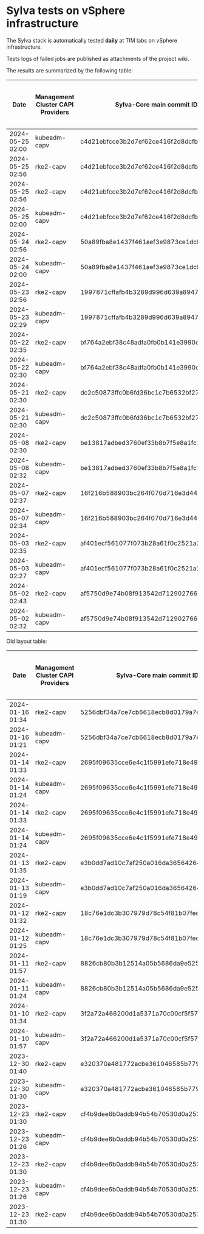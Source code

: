 # Sylva tests on vSphere infrastructure

The Sylva stack is automatically tested **daily** at TIM labs on vSphere infrastructure.

Tests logs of failed jobs are published as attachments of the project wiki.

The results are summarized by the following table:

| Date                      | Management Cluster CAPI Providers | Sylva-Core main commit ID        | Management cluster result                    | Workload cluster result              | Test logs (only for failed tests) |
|---------------------------|-----------------------------------|----------------------------------|----------------------------------------------|--------------------------------------|-----------------------------------|
|2024-05-25 02:00|kubeadm-capv|c4d21ebfcce3b2d7ef62ce416f2d8dcfb383dacb|:x:|N/A|[link](https://gitlab.com/sylva-projects/sylva-core/-/wikis/uploads/384bf1b1c2ee84a916edbceba9cecda1/capv-logs.gz)|
|2024-05-25 02:56|rke2-capv|c4d21ebfcce3b2d7ef62ce416f2d8dcfb383dacb|:x:|N/A|[link](https://gitlab.com/sylva-projects/sylva-core/-/wikis/uploads/df2030c0c334561d9773605099ba200c/capv-logs.gz)|
|2024-05-25 02:56|rke2-capv|c4d21ebfcce3b2d7ef62ce416f2d8dcfb383dacb|:x:|N/A|[link](https://gitlab.com/sylva-projects/sylva-core/-/wikis/uploads/e5ff461584618499a341fe1ce066404f/capv-logs.gz)|
|2024-05-25 02:00|kubeadm-capv|c4d21ebfcce3b2d7ef62ce416f2d8dcfb383dacb|:x:|N/A|[link](https://gitlab.com/sylva-projects/sylva-core/-/wikis/uploads/e5ff461584618499a341fe1ce066404f/capv-logs.gz)|
|2024-05-24 02:56|rke2-capv|50a89fba8e1437f461aef3e9873ce1dcb3327e02|:x:|N/A|[link](https://gitlab.com/sylva-projects/sylva-core/-/wikis/uploads/d6b428060b93827ea28649e2a2ebfa44/capv-logs.gz)|
|2024-05-24 02:00|kubeadm-capv|50a89fba8e1437f461aef3e9873ce1dcb3327e02|:x:|N/A|[link](https://gitlab.com/sylva-projects/sylva-core/-/wikis/uploads/d6b428060b93827ea28649e2a2ebfa44/capv-logs.gz)|
|2024-05-23 02:56|rke2-capv|1997871cffafb4b3289d996d639a894778b2a752|:x:|N/A|[link](https://gitlab.com/sylva-projects/sylva-core/-/wikis/uploads/8f56d7e1f94b8e8c3b95e63a4f1fa287/capv-logs.gz)|
|2024-05-23 02:29|kubeadm-capv|1997871cffafb4b3289d996d639a894778b2a752|:white_check_mark:|:x:|[link](https://gitlab.com/sylva-projects/sylva-core/-/wikis/uploads/8f56d7e1f94b8e8c3b95e63a4f1fa287/capv-logs.gz)|
|2024-05-22 02:35|rke2-capv|bf764a2ebf38c48adfa0fb0b141e3990c182f80a|:white_check_mark:|:x:||
|2024-05-22 02:30|kubeadm-capv|bf764a2ebf38c48adfa0fb0b141e3990c182f80a|:white_check_mark:|:x:||
|2024-05-21 02:30|rke2-capv|dc2c50873ffc0b6fd36bc1c7b6532bf27c538283|:x:|N/A|[link](https://gitlab.com/sylva-projects/sylva-core/-/wikis/uploads/0f323afd9eb460c0c401b24f6ea8583d/capv-logs.gz)|
|2024-05-21 02:30|kubeadm-capv|dc2c50873ffc0b6fd36bc1c7b6532bf27c538283|:white_check_mark:|:x:|[link](https://gitlab.com/sylva-projects/sylva-core/-/wikis/uploads/0f323afd9eb460c0c401b24f6ea8583d/capv-logs.gz)|
|2024-05-08 02:30|rke2-capv|be13817adbed3760ef33b8b7f5e8a1fc148f222c|:white_check_mark:|:x:||
|2024-05-08 02:32|kubeadm-capv|be13817adbed3760ef33b8b7f5e8a1fc148f222c|:white_check_mark:|:x:||
|2024-05-07 02:37|rke2-capv|16f216b588903bc264f070d716e3d44c7cd7a2b5|:white_check_mark:|:x:||
|2024-05-07 02:34|kubeadm-capv|16f216b588903bc264f070d716e3d44c7cd7a2b5|:white_check_mark:|:x:||
|2024-05-03 02:35|rke2-capv|af401ecf561077f073b28a61f0c2521a28f6c2e8|:white_check_mark:|:x:||
|2024-05-03 02:27|kubeadm-capv|af401ecf561077f073b28a61f0c2521a28f6c2e8|:white_check_mark:|:x:||
|2024-05-02 02:43|rke2-capv|af5750d9e74b08f913542d7129027668795a8413|:white_check_mark:|:x:|[link](https://gitlab.com/sylva-projects/sylva-core/-/wikis/uploads/ed8d060995cc87bea28a305d56dddb95/capv-logs.gz)|
|2024-05-02 02:32|kubeadm-capv|af5750d9e74b08f913542d7129027668795a8413|:x:|N/A|[link](https://gitlab.com/sylva-projects/sylva-core/-/wikis/uploads/ed8d060995cc87bea28a305d56dddb95/capv-logs.gz)|

Old layout table:

| Date                      | Management Cluster CAPI Providers | Sylva-Core main commit ID        | Result                                       | Test logs (only for failed tests) |
|---------------------------|-----------------------------------|----------------------------------|----------------------------------------------|-----------------------------------|
|2024-01-16 01:34|rke2-capv|5256dbf34a7ce7cb6618ecb8d0179a7eae5fbd46|:white_check_mark: success||
|2024-01-16 01:21|kubeadm-capv|5256dbf34a7ce7cb6618ecb8d0179a7eae5fbd46|:white_check_mark: success||
|2024-01-14 01:33|rke2-capv|2695f09635cce6e4c1f5991efe718e497702f32b|:white_check_mark: success||
|2024-01-14 01:24|kubeadm-capv|2695f09635cce6e4c1f5991efe718e497702f32b|:white_check_mark: success||
|2024-01-14 01:33|rke2-capv|2695f09635cce6e4c1f5991efe718e497702f32b|:white_check_mark: success||
|2024-01-14 01:24|kubeadm-capv|2695f09635cce6e4c1f5991efe718e497702f32b|:white_check_mark: success||
|2024-01-13 01:35|rke2-capv|e3b0dd7ad10c7af250a016da36564264287586bf|:white_check_mark: success||
|2024-01-13 01:19|kubeadm-capv|e3b0dd7ad10c7af250a016da36564264287586bf|:white_check_mark: success||
|2024-01-12 01:32|rke2-capv|18c76e1dc3b307979d78c54f81b07fec0d80d511|:white_check_mark: success||
|2024-01-12 01:25|kubeadm-capv|18c76e1dc3b307979d78c54f81b07fec0d80d511|:white_check_mark: success||
|2024-01-11 01:57|rke2-capv|8826cb80b3b12514a05b5686da9e52505c577704|:x: failed|[link](https://gitlab.com/sylva-projects/sylva-core/-/wikis/uploads/f8332c73b645753fb674c6ec8d7eeabf/capv-logs.gz)|
|2024-01-11 01:24|kubeadm-capv|8826cb80b3b12514a05b5686da9e52505c577704|:white_check_mark: success||
|2024-01-10 01:34|rke2-capv|3f2a72a466200d1a5371a70c00cf5f57d35b73fe|:white_check_mark: success||
|2024-01-10 01:57|kubeadm-capv|3f2a72a466200d1a5371a70c00cf5f57d35b73fe|:x: failed|[link](https://gitlab.com/sylva-projects/sylva-core/-/wikis/uploads/8138bd7fc116d62d656f66aab4c677ac/capv-logs.gz)|
|2023-12-30 01:40|rke2-capv|e320370a481772acbe361046585b779bc4c772fe|:x: failed|[link](https://gitlab.com/sylva-projects/sylva-core/-/wikis/uploads/17d4ffbdc8036903ad000196987782ea/capv-logs.gz)|
|2023-12-30 01:30|kubeadm-capv|e320370a481772acbe361046585b779bc4c772fe|:x: failed|[link](https://gitlab.com/sylva-projects/sylva-core/-/wikis/uploads/17d4ffbdc8036903ad000196987782ea/capv-logs.gz)|
|2023-12-23 01:30|rke2-capv|cf4b9dee6b0addb94b54b70530d0a25365ba937e|:x: failed|[link](https://gitlab.com/sylva-projects/sylva-core/-/wikis/uploads/758ab1ecc725e797a06261c62cc77788/capv-logs.gz)|
|2023-12-23 01:26|kubeadm-capv|cf4b9dee6b0addb94b54b70530d0a25365ba937e|:white_check_mark: success||
|2023-12-23 01:30|rke2-capv|cf4b9dee6b0addb94b54b70530d0a25365ba937e|:x: failed|[link](https://gitlab.com/sylva-projects/sylva-core/-/wikis/uploads/d3bb7c8c3be36d81a9f9930f81189f56/capv-logs.gz)|
|2023-12-23 01:26|kubeadm-capv|cf4b9dee6b0addb94b54b70530d0a25365ba937e|:white_check_mark: success||
|2023-12-23 01:30|rke2-capv|cf4b9dee6b0addb94b54b70530d0a25365ba937e|:x: failed|[link](https://gitlab.com/sylva-projects/sylva-core/-/wikis/uploads/6e58c059b348d378ad25155a7f3ed1c8/capv-logs.gz)|

